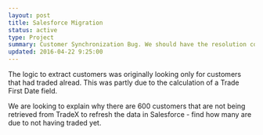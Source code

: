 ```yaml
---
layout: post
title: Salesforce Migration
status: active
type: Project
summary: Customer Synchronization Bug. We should have the resolution completed this week.
updated: 2016-04-22 9:25:00
---
```


The logic to extract customers was originally looking only for customers that had traded alread.  This was partly due to the calculation of a Trade First Date field.

We are looking to explain why there are 600 customers that are not being retrieved from TradeX to refresh the data in Salesforce - find how many are due to not having traded yet.